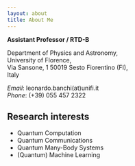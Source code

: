 ```yaml
---
layout: about
title: About Me
---
```


**Assistant Professor / RTD-B**

Department of Physics and Astronomy,   
University of Florence,  
Via Sansone, 1 50019 Sesto Fiorentino (FI),   
Italy 


*Email*: leonardo.banchi(at)unifi.it   
*Phone*: (+39) 055 457 2322


## Research interests

* Quantum Computation
* Quantum Communications 
* Quantum Many-Body Systems
* (Quantum) Machine Learning
